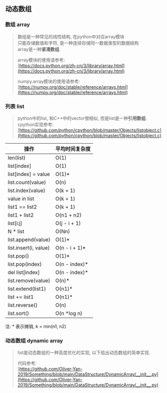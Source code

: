 ## 动态数组
### 数组 array
> 数组是一种常见的线性结构, 在python中对应array模块 \
> 只能存储数值和字符, 是一种连续存储同一数据类型的数据结构 \
> array是一种**紧凑数组**.
>
> array模块的使用请参考: \
> [https://docs.python.org/zh-cn/3/library/array.html](https://docs.python.org/zh-cn/3/library/array.html)
>
> numpy.array模块的使用请参考: \
> [https://numpy.org/doc/stable/reference/arrays.html](https://numpy.org/doc/stable/reference/arrays.html)

### 列表 list
> python中的list, 和C++中的vector很相似, 但是list是一种**引用数组**.
> cpython实现参考: \
> [https://github.com/python/cpython/blob/master/Objects/listobject.c](https://github.com/python/cpython/blob/master/Objects/listobject.c)

操作                                  | 平均时间复杂度 |
--------------------------------------|----------------|
len(list)                             | O(1)           |
list[index]                           | O(1)           |
list[index] = value                   | O(1)*          |
list.count(value)                     | O(n)           |
list.index(value)                     | O(k + 1)       |
value in list                         | O(k + 1)       |
list1 == list2                        | O(k + 1)       |
list1 + list2                         | O(n1 + n2)     |
list[i:j]                             | O(j - i + 1)   |
N * list                              | O(Nn)          |
list.append(value)                    | O(1)*          |
list.insert(i, value)                 | O(n - i + 1)*  |
list.pop()                            | O(1)*          |
list.pop(index)                       | O(n - index)*  |
del list[index]                       | O(n - index)*  |
list.remove(value)                    | O(n)*          |
list.extend(list1)                    | O(n1)*         |
list += list1                         | O(n1)*         |
list.reverse()                        | O(n)           |
list.sort()                           | O(n *log n)           |

注: * 表示摊销, k = min(n1, n2)

### 动态数组 dynamic array
> list是动态数组的一种高度优化的实现, 以下给出动态数组的简单实现.
> 
> 代码参考: \
> [https://github.com/Oliver-Yan-2019/Something/blob/main/DataStructure/DynamicArray/__init__.py](https://github.com/Oliver-Yan-2019/Something/blob/main/DataStructure/DynamicArray/__init__.py)